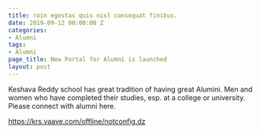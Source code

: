 ```yaml
---
title: roin egestas quis nisl consequat finibus.
date: 2019-09-12 00:00:00 Z
categories:
- Alumni
tags:
- Alumni
page_title: New Portal for Alumni is launched
layout: post
---
```


Keshava Reddy school has great tradition of having great Alumini. Men and women who have completed their studies, esp. at a college or university.
Please connect with alumni here.

https://krs.vaave.com/offline/notconfig.dz